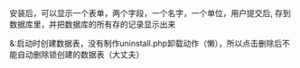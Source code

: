 安装后，可以显示一个表单，两个字段，一个名字，一个单位，用户提交后, 存到数据库里，并把数据库的所有存的记录显示出来


&:启动时创建数据表，没有制作uninstall.php卸载动作（懒），所以点击删除后不能自动删除锁创建的数据表（大丈夫）
